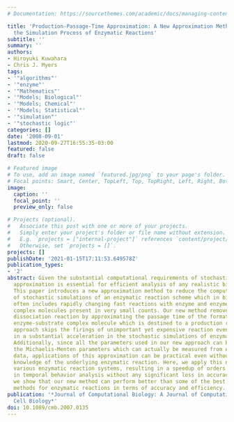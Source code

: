 ```yaml
---
# Documentation: https://sourcethemes.com/academic/docs/managing-content/

title: 'Production-Passage-Time Approximation: A New Approximation Method to Accelerate
  the Simulation Process of Enzymatic Reactions'
subtitle: ''
summary: ''
authors:
- Hiroyuki Kuwahara
- Chris J. Myers
tags:
- '"algorithms"'
- '"enzyme"'
- '"Mathematics"'
- '"Models; Biological"'
- '"Models; Chemical"'
- '"Models; Statistical"'
- '"simulation"'
- '"stochastic logic"'
categories: []
date: '2008-09-01'
lastmod: 2020-09-27T16:55:35-03:00
featured: false
draft: false

# Featured image
# To use, add an image named `featured.jpg/png` to your page's folder.
# Focal points: Smart, Center, TopLeft, Top, TopRight, Left, Right, BottomLeft, Bottom, BottomRight.
image:
  caption: ''
  focal_point: ''
  preview_only: false

# Projects (optional).
#   Associate this post with one or more of your projects.
#   Simply enter your project's folder or file name without extension.
#   E.g. `projects = ["internal-project"]` references `content/project/deep-learning/index.md`.
#   Otherwise, set `projects = []`.
projects: []
publishDate: '2021-01-15T17:11:53.649578Z'
publication_types:
- '2'
abstract: Given the substantial computational requirements of stochastic simulation,
  approximation is essential for efficient analysis of any realistic biochemical system.
  This paper introduces a new approximation method to reduce the computational cost
  of stochastic simulations of an enzymatic reaction scheme which in biochemical systems
  often includes rapidly changing fast reactions with enzyme and enzyme-substrate
  complex molecules present in very small counts. Our new method removes the substrate
  dissociation reaction by approximating the passage time of the formation of each
  enzyme-substrate complex molecule which is destined to a production reaction. This
  approach skips the firings of unimportant yet expensive reaction events, resulting
  in a substantial acceleration in the stochastic simulations of enzymatic reactions.
  Additionally, since all the parameters used in our new approach can be derived by
  the Michaelis-Menten parameters which can actually be measured from experimental
  data, applications of this approximation can be practical even without having full
  knowledge of the underlying enzymatic reaction. Here, we apply this new method to
  various enzymatic reaction systems, resulting in a speedup of orders of magnitude
  in temporal behavior analysis without any significant loss in accuracy. Furthermore,
  we show that our new method can perform better than some of the best existing approximation
  methods for enzymatic reactions in terms of accuracy and efficiency.
publication: '*Journal of Computational Biology: A Journal of Computational Molecular
  Cell Biology*'
doi: 10.1089/cmb.2007.0135
---
```

